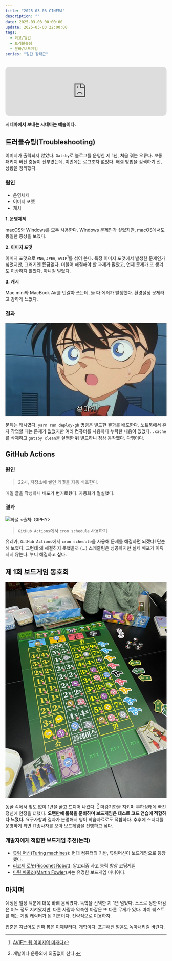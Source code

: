 ```yaml
---
title: "2025-03-03 CINEMA"
description: ""
date: 2025-03-03 00:00:00
update: 2025-03-03 22:00:00
tags:
  - 회고/일간
  - 트러블슈팅
  - 문화/보드게임
series: "일간 장태근"
---
```


<iframe style="border-radius:12px" src="https://open.spotify.com/embed/track/5oyTzFXDUIPeIaLUsvk01d?utm_source=generator" width="100%" height="152" frameBorder="0" allowfullscreen="" allow="autoplay; clipboard-write; encrypted-media; fullscreen; picture-in-picture" loading="lazy"></iframe>

**시네마에서 보내는 시네마는 예술이다.**

## 트러블슈팅(Troubleshooting)

이미지가 출력되지 않았다. `Gatsby`로 블로그를 운영한 지 1년, 처음 겪는 오류다. 보통 패키지 버전 충돌이 전부였는데, 이번에는 로그조차 없었다.
해결 방법을 검색하기 전, 상황을 정리했다.

### 원인

- 운영체제
- 이미지 포맷
- 캐시

**1. 운영체제**

macOS와 Windows를 모두 사용한다. Windows 문제인가 싶었지만, macOS에서도 동일한 증상을 보였다.

**2. 이미지 포맷**

이미지 포맷으로 `PNG`, `JPEG`, `AVIF`[^1]를 섞어 쓴다. 특정 이미지 포맷에서 발생한 문제인가 싶었지만, 그러기엔 뜬금없다.
더불어 해결해야 할 과제가 많았고, 언제 문제가 또 생겨도 이상하지 않았다. 아니길 빌었다.

**3. 캐시**

Mac mini와 MacBook Air를 번갈아 쓰는데, 둘 다 에러가 발생했다. 환경설정 문제라고 강하게 느꼈다.

### 결과

![설마? <출처: 명탐정 코난: 베이커가의 망령>](detective-conan-the-phantom-of-baker-street.jpg)

문제는 캐시였다. `yarn run deploy-gh` 명령은 빌드한 결과를 배포한다. 노트북에서 혼자 작업할 때는 문제가 없었지만 여러 컴퓨터를 사용하다 누락한 내용이 있었다. `.cache`를 삭제하고
`gatsby clean`을 실행한 뒤 빌드하니 정상 동작했다. 다행이다.

## GitHub Actions

### 원인

> 22시, 저장소에 쌓인 커밋을 자동 배포한다.

매일 글을 작성하니 배포가 번거로웠다. 자동화가 절실했다.

### 결과

![좌절 <출처: GIPHY>](frustration.gif)

> `GitHub Actions`에서 `cron schedule` 사용하기

유레카, `GitHub Actions`에서 `cron schedule`을 사용해 문제를 해결하면 되겠다! 단순해 보였다. 그런데 왜 해결하지 못했을까 (...) 스케줄링은 성공하지만 실제 배포가 이뤄지지
않는다. 부디 해결하고 싶다.

## 제 1회 보드게임 동호회

![레디 셋 뱃(Ready Set Bet) <출처: 장태근블로그>](ready-set-bet.jpeg)

동굴 속에서 빛도 없이 1년을 굶고 드디어 나왔다. [^2] 마감기한을 지키며 부하상태에 빠진 정신에 안정을 더했다. **오랜만에 룰북을 준비하며 보드게임은 테스트 코드 연습에 적합하다 느꼈다.** 요구사항과 결과가
분명해서 영어 학습자료로도 적합하다. 추후에 스터디를 운영하게 되면 IT종사자를 모아 보드게임을 진행하고 싶다.

### 개발자에게 적합한 보드게임 추천(논리)

- [튜링 머신(Turing machines)](https://boardm.co.kr/front/product/product_detail.php?seq=18603&pinid=): 현대 컴퓨터의 기반, 튜링머신이
  보드게임으로 등장했다.
- [리코셰 로봇(Ricochet Robot)](https://boardm.co.kr/front/product/product_detail.php?seq=12847&pinid=): 알고리즘 사고 능력 향상
  코딩게임
- [마틴 파울러(Martin Fowler)](https://martinfowler.com/tags/board%20games.html)씨는 유명한 보드게임 마니아다.

## 마치며

예정된 일정 덕분에 더욱 바삐 움직였다. 독학을 선택한 지 1년 넘었다. 스스로 정한 마감은 어느 정도 지켜왔지만, 다른 사람과 약속한 마감은 또 다른 무게가 있다.
마치 퀘스트를 깨는 게임 캐릭터가 된 기분이다. 전략적으로 이용하자.

입춘은 지났어도 진짜 봄은 이제부터다. 개학이다. 포근해진 얼음도 녹아내리길 바란다.

[^1]: [AVIF는 웹 이미지의 미래다](https://news.hada.io/topic?id=13927)
[^2]: 개발이나 운동외에 외출없이 산다.
